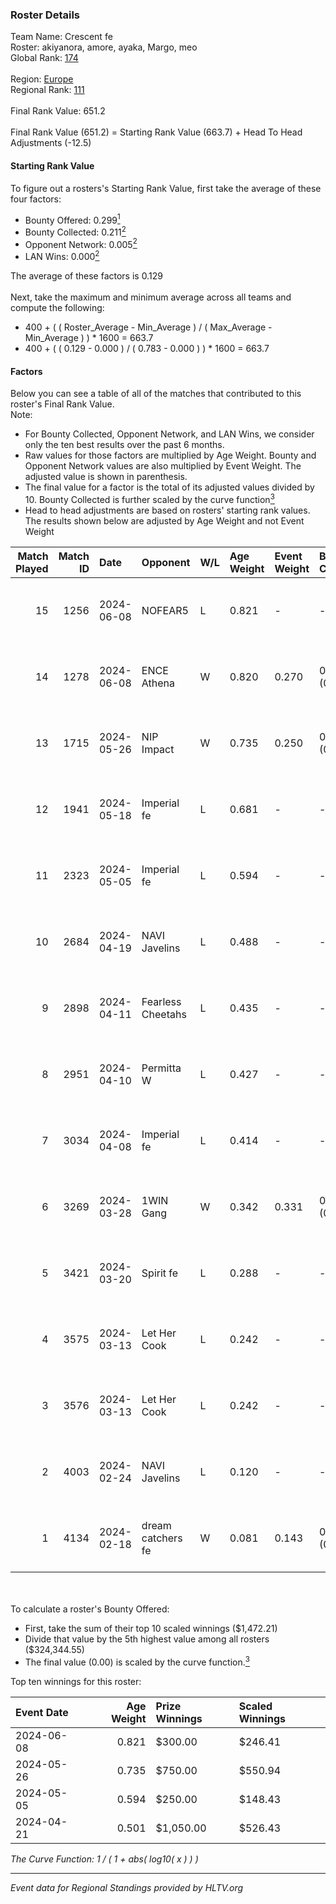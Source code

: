 ### Roster Details<br />
Team Name: Crescent fe<br />
Roster: akiyanora, amore, ayaka, Margo, meo<br />
Global Rank: [174](../standings_global.md)<br />
<br />
Region: [Europe]( ../standings_europe.md)<br />
Regional Rank: [111]( ../standings_europe.md)<br />
<br />
Final Rank Value:  651.2<br />
<br />
Final Rank Value (651.2) = Starting Rank Value (663.7) + Head To Head Adjustments (-12.5)<br />

#### Starting Rank Value<br />
To figure out a rosters's Starting Rank Value, first take the average of these four factors:<br />
- Bounty Offered: 0.299[<sup>1</sup>](#table2)
- Bounty Collected: 0.211[<sup>2</sup>](#table1)
- Opponent Network: 0.005[<sup>2</sup>](#table1)
- LAN Wins: 0.000[<sup>2</sup>](#table1)

The average of these factors is 0.129<br />
<br />
Next, take the maximum and minimum average across all teams and compute the following:<br />
- 400 + ( ( Roster_Average - Min_Average ) / ( Max_Average - Min_Average ) ) * 1600 = 663.7
- 400 + ( ( 0.129 - 0.000 ) / ( 0.783 - 0.000 ) ) * 1600 = 663.7


#### Factors<br />
Below you can see a table of all of the matches that contributed to this roster's Final Rank Value.<br />
Note:<br />

- For Bounty Collected, Opponent Network, and LAN Wins, we consider only the ten best results over the past 6 months.
- Raw values for those factors are multiplied by Age Weight. Bounty and Opponent Network values are also multiplied by Event Weight. The adjusted value is shown in parenthesis.
- The final value for a factor is the total of its adjusted values divided by 10. Bounty Collected is further scaled by the curve function[<sup>3</sup>](#curveFunction)
- Head to head adjustments are based on rosters' starting rank values. The results shown below are adjusted by Age Weight and not Event Weight
<span id="table1"></span><br />


| Match Played | Match ID | Date       | Opponent          | W/L | Age Weight | Event Weight | Bounty Collected | Opponent Network | LAN Wins  | H2H Adj. | Roster                              |
| -: | -: | :- | :- | :- | :- | :- | :- | :- | :- | -: | :- |
|           15 |     1256 | 2024-06-08 | NOFEAR5           | L   | 0.821      | -            | -                | -                | -         |   -12.23 | akiyanora, amore, ayaka, Margo, meo |
|           14 |     1278 | 2024-06-08 | ENCE Athena       | W   | 0.820      | 0.270        | 0.002 (0.001)    | 0.036 (0.008)    | 0 (0.000) |    11.78 | akiyanora, amore, ayaka, Margo, meo |
|           13 |     1715 | 2024-05-26 | NIP Impact        | W   | 0.735      | 0.250        | 0.005 (0.001)    | 0.228 (0.042)    | 0 (0.000) |    14.17 | akiyanora, amore, ayaka, Margo, meo |
|           12 |     1941 | 2024-05-18 | Imperial fe       | L   | 0.681      | -            | -                | -                | -         |    -1.99 | akiyanora, amore, ayaka, Margo, meo |
|           11 |     2323 | 2024-05-05 | Imperial fe       | L   | 0.594      | -            | -                | -                | -         |    -1.77 | akiyanora, amore, ayaka, Margo, meo |
|           10 |     2684 | 2024-04-19 | NAVI Javelins     | L   | 0.488      | -            | -                | -                | -         |    -3.87 | akiyanora, amore, ayaka, Margo, meo |
|            9 |     2898 | 2024-04-11 | Fearless Cheetahs | L   | 0.435      | -            | -                | -                | -         |    -5.96 | akiyanora, amore, ayaka, Margo, meo |
|            8 |     2951 | 2024-04-10 | Permitta W        | L   | 0.427      | -            | -                | -                | -         |    -9.60 | akiyanora, amore, ayaka, Margo, meo |
|            7 |     3034 | 2024-04-08 | Imperial fe       | L   | 0.414      | -            | -                | -                | -         |    -1.40 | akiyanora, amore, ayaka, Margo, meo |
|            6 |     3269 | 2024-03-28 | 1WIN Gang         | W   | 0.342      | 0.331        | 0.001 (0.000)    | 0.017 (0.002)    | 0 (0.000) |     5.29 | akiyanora, amore, ayaka, Margo, meo |
|            5 |     3421 | 2024-03-20 | Spirit fe         | L   | 0.288      | -            | -                | -                | -         |    -4.47 | akiyanora, amore, ayaka, Margo, meo |
|            4 |     3575 | 2024-03-13 | Let Her Cook      | L   | 0.242      | -            | -                | -                | -         |    -1.41 | akiyanora, amore, ayaka, Margo, meo |
|            3 |     3576 | 2024-03-13 | Let Her Cook      | L   | 0.242      | -            | -                | -                | -         |    -1.40 | akiyanora, amore, ayaka, Margo, meo |
|            2 |     4003 | 2024-02-24 | NAVI Javelins     | L   | 0.120      | -            | -                | -                | -         |    -1.13 | akiyanora, amore, ayaka, Margo, meo |
|            1 |     4134 | 2024-02-18 | dream catchers fe | W   | 0.081      | 0.143        | 0.016 (0.000)    | 0.172 (0.002)    | 0 (0.000) |     1.47 | akiyanora, amore, ayaka, Margo, meo |

<br />
<span id="table2"></span><br />
To calculate a roster's Bounty Offered:<br />

- First, take the sum of their top 10 scaled winnings ($1,472.21)
- Divide that value by the 5th highest value among all rosters ($324,344.55)
- The final value (0.00) is scaled by the curve function.[<sup>3</sup>](#curveFunction)

Top ten winnings for this roster:<br />

| Event Date | Age Weight | Prize Winnings | Scaled Winnings |
| :- | -: | :- | :- |
| 2024-06-08 |      0.821 | $300.00        | $246.41         |
| 2024-05-26 |      0.735 | $750.00        | $550.94         |
| 2024-05-05 |      0.594 | $250.00        | $148.43         |
| 2024-04-21 |      0.501 | $1,050.00      | $526.43         |


<span id="curveFunction"></span>_The Curve Function: 1 / ( 1 + abs( log10( x ) ) )_<br />

---
_Event data for Regional Standings provided by HLTV.org_<br />
